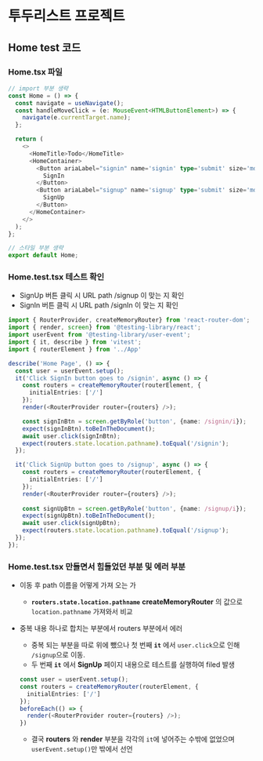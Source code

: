 # 투두리스트 프로젝트

## Home test 코드

### Home.tsx 파일

```typescript
// import 부분 생략
const Home = () => {
  const navigate = useNavigate();
  const handleMoveClick = (e: MouseEvent<HTMLButtonElement>) => {
    navigate(e.currentTarget.name);
  };

  return (
    <>
      <HomeTitle>Todo</HomeTitle>
      <HomeContainer>
        <Button ariaLabel="signin" name='signin' type='submit' size='md' onClick={handleMoveClick}>
          SignIn
        </Button>
        <Button ariaLabel="signup" name='signup' type='submit' size='md' onClick={handleMoveClick}>
          SignUp
        </Button>
      </HomeContainer>
    </>
  );
};

// 스타일 부분 생략
export default Home;
```

### Home.test.tsx 테스트 확인

- SignUp 버튼 클릭 시 URL path /signup 이 맞는 지 확인
- SignIn 버튼 클릭 시 URL path /signIn 이 맞는 지 확인

```typescript
import { RouterProvider, createMemoryRouter} from 'react-router-dom';
import { render, screen} from '@testing-library/react';
import userEvent from '@testing-library/user-event';
import { it, describe } from 'vitest';
import { routerElement } from '../App'

describe('Home Page', () => {
  const user = userEvent.setup();
  it('Click SignIn button goes to /signin', async () => {
    const routers = createMemoryRouter(routerElement, {
      initialEntries: ['/']
    });
    render(<RouterProvider router={routers} />); 

    const signInBtn = screen.getByRole('button', {name: /signin/i});
    expect(signInBtn).toBeInTheDocument();
    await user.click(signInBtn);
    expect(routers.state.location.pathname).toEqual('/signin');
  });

  it('Click SignUp button goes to /signup', async () => {
    const routers = createMemoryRouter(routerElement, {
      initialEntries: ['/']
    });
    render(<RouterProvider router={routers} />);
     
    const signUpBtn = screen.getByRole('button', {name: /signup/i});
    expect(signUpBtn).toBeInTheDocument();
    await user.click(signUpBtn);
    expect(routers.state.location.pathname).toEqual('/signup');
  });
});
```

### Home.test.tsx 만들면서 힘들었던 부분 및 에러 부분

- 이동 후 path 이름을 어떻게 가져 오는 가
  - **`routers.state.location.pathname`** **createMemoryRouter** 의 값으로 `location.pathname` 가져와서 비교
- 중복 내용 하나로 합치는 부분에서 routers 부분에서 에러
  - 중복 되는 부분을 따로 위에 뺐으나 첫 번째 **`it`** 에서 `user.click`으로 인해 `/signup`으로 이동.
  - 두 번째 **`it`** 에서 **SignUp** 페이지 내용으로 테스트를 실행하여 filed 발생

  ```typescript
  const user = userEvent.setup();
  const routers = createMemoryRouter(routerElement, {
    initialEntries: ['/']
  });
  beforeEach(() => {
    render(<RouterProvider router={routers} />);
  })
  ```

  - 결국 **routers** 와 **render** 부분을 각각의 `it`에 넣어주는 수밖에 없었으며 `userEvent.setup()`만 밖에서 선언
